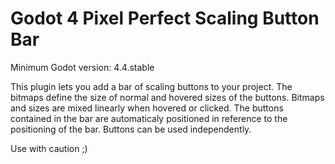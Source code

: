 # Godot 4 Pixel Perfect Scaling Button Bar
Minimum Godot version: 4.4.stable

This plugin lets you add a bar of scaling buttons to your project. 
The bitmaps define the size of normal and hovered sizes of the buttons. Bitmaps and sizes are mixed linearly when hovered or clicked.
The buttons contained in the bar are automaticaly positioned in reference to the positioning of the bar.
Buttons can be used independently.

Use with caution ;)
